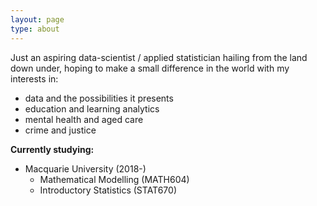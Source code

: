 ```yaml
---
layout: page
type: about
---
```

Just an aspiring data-scientist / applied statistician hailing from the land down under, hoping to make a small difference in the world with my interests in:
* data and the possibilities it presents
* education and learning analytics
* mental health and aged care
* crime and justice

**Currently studying:**
* Macquarie University (2018-)
  * Mathematical Modelling (MATH604)
  * Introductory Statistics (STAT670)
